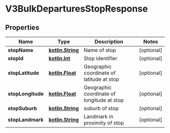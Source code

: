 # V3BulkDeparturesStopResponse

## Properties
Name | Type | Description | Notes
------------ | ------------- | ------------- | -------------
**stopName** | [**kotlin.String**](.md) | Name of stop |  [optional]
**stopId** | [**kotlin.Int**](.md) | Stop identifier |  [optional]
**stopLatitude** | [**kotlin.Float**](.md) | Geographic coordinate of latitude at stop |  [optional]
**stopLongitude** | [**kotlin.Float**](.md) | Geographic coordinate of longitude at stop |  [optional]
**stopSuburb** | [**kotlin.String**](.md) | suburb of stop |  [optional]
**stopLandmark** | [**kotlin.String**](.md) | Landmark in proximity of stop |  [optional]
